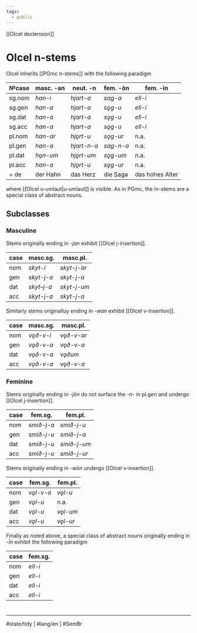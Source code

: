 ```yaml
---
tags:
  - public
---
```

[[OIcel declension]]
# OIcel n-stems

OIcel inherits [[PGmc n-stems]] with the following paradigm

| №case  | masc. -an                    | neut. -n                        | fem. -ōn                      | fem. -īn                    |
| ------ | ---------------------------- | ------------------------------- | ----------------------------- | --------------------------- |
| sg.nom | <em class="ling">han-i</em>  | <em class="ling">hjart-a</em>   | <em class="ling">sag-a</em>   | <em class="ling">ell-i</em> |
| sg.gen | <em class="ling">han-a</em>  | <em class="ling">hjart-a</em>   | <em class="ling">sǫg-u</em>   | <em class="ling">ell-i</em> |
| sg.dat | <em class="ling">han-a</em>  | <em class="ling">hjart-a</em>   | <em class="ling">sǫg-u</em>   | <em class="ling">ell-i</em> |
| sg.acc | <em class="ling">han-a</em>  | <em class="ling">hjart-a</em>   | <em class="ling">sǫg-u</em>   | <em class="ling">ell-i</em> |
| pl.nom | <em class="ling">han-ar</em> | <em class="ling">hjǫrt-u</em>   | <em class="ling">sǫg-ur</em>  | n.a.                        |
| pl.gen | <em class="ling">han-a</em>  | <em class="ling">hjart-n-a</em> | <em class="ling">sag-n-a</em> | n.a.                        |
| pl.dat | <em class="ling">hǫn-um</em> | <em class="ling">hjǫrt-um</em>  | <em class="ling">sǫg-um</em>  | n.a.                        |
| pl.acc | <em class="ling">han-a</em>  | <em class="ling">hjǫrt-u</em>   | <em class="ling">sǫg-ur</em>  | n.a.                        |
| = de   | der Hahn                     | das Herz                        | die Saga                      | das hohes Alter             |

where [[OIcel u-umlaut|u-umlaut]] is visible.
As in PGmc, the īn-stems are a special class of abstract nouns.

## Subclasses


### Masculine

Stems originally ending in <em class="recon">-jan</em> exhibit [[OIcel j-insertion]].

| case | masc.sg.                       | masc.pl.                        |
| ---- | ------------------------------ | ------------------------------- |
| nom  | <em class="ling">skyt-i</em>   | <em class="ling">skyt-j-ar</em> |
| gen  | <em class="ling">skyt-j-a</em> | <em class="ling">skyt-j-a</em>  |
| dat  | <em class="ling">skyt–j-a</em> | <em class="ling">skyt-j-um</em> |
| acc  | <em class="ling">skyt-j-a</em> | <em class="ling">skyt-j-a</em>  |

Similarly stems originalluy ending in <em class="recon">-wan</em> exhibit [[OIcel v-insertion]].

| case | masc.sg.                      | masc.pl.                       |
| ---- | ----------------------------- | ------------------------------ |
| nom  | <em class="ling">vǫð-v-i</em> | <em class="ling">vǫð-v-ar</em> |
| gen  | <em class="ling">vǫð-v-a</em> | <em class="ling">vǫð-v-a</em>  |
| dat  | <em class="ling">vǫð-v-a</em> | <em class="ling">vǫðum</em>    |
| acc  | <em class="ling">vǫð-v-a</em> | <em class="ling">vǫð-v-a</em>  |

### Feminine

Stems originally ending in <em class="recon">-jōn</em> do not surface the <em class="ling">-n-</em> in pl.gen and undergo [[OIcel j-insertion]].

| case | fem.sg.                        | fem.pl.                         |
| ---- | ------------------------------ | ------------------------------- |
| nom  | <em class="ling">smið-j-a</em> | <em class="ling">smið-j-u</em>  |
| gen  | <em class="ling">smið-j-u</em> | <em class="ling">smið-j-a</em>  |
| dat  | <em class="ling">smið-j-u</em> | <em class="ling">smið-j-um</em> |
| acc  | <em class="ling">smið-j-u</em> | <em class="ling">smið-j-ur</em> |

Stems originally ending in <em class="recon">-wōn</em> undergo [[OIcel v-insertion]].

| case | fem.sg.                       | fem.pl.                      |
| ---- | ----------------------------- | ---------------------------- |
| nom  | <em class="ling">vǫl-v-a</em> | <em class="ling">vǫl-u</em>  |
| gen  | <em class="ling">vǫl-u</em>   | n.a.                         |
| dat  | <em class="ling">vǫl-u</em>   | <em class="ling">vǫl-um</em> |
| acc  | <em class="ling">vǫl-u</em>   | <em class="ling">vǫl-ur</em> |

Finally as noted above, a special class of abstract nouns originally ending in <em class="ling">-īn</em> exhibit the following paradigm

| case | fem.sg.                     |
| ---- | --------------------------- |
| nom  | <em class="ling">ell-i</em> |
| gen  | <em class="ling">ell-i</em> |
| dat  | <em class="ling">ell-i</em> |
| acc  | <em class="ling">ell-i</em> |


#
---
#state/tidy | #lang/en | #SemBr
